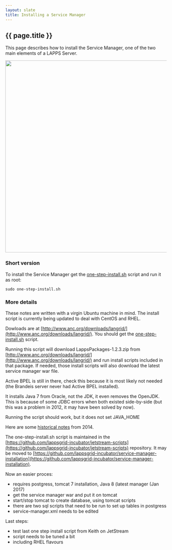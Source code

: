 ```yaml
---
layout: slate
title: Installing a Service Manager
---
```


## {{ page.title }}

This page describes how to install the Service Manager, one of the two main elements of a LAPPS Server.

<div class="image">
<img src="https://lapps.github.io/installation/images/lapps-service-manager.png" width="600">
<div class="caption"></div>
</div>


### Short version

To install the Service Manager get the [one-step-install.sh](http://www.anc.org/downloads/langrid/one-step-install.sh) script and run it as root:

```
sudo one-step-install.sh
```


### More details


These notes are written with a virgin Ubuntu machine in mind. The install script is currently being updated to deal with CentOS and RHEL.

Dowloads are at [http://www.anc.org/downloads/langrid/](http://www.anc.org/downloads/langrid/). You should get the [one-step-install.sh](http://www.anc.org/downloads/langrid/one-step-install.sh) script.

Running this script will download LappsPackages-1.2.3.zip from [http://www.anc.org/downloads/langrid/](http://www.anc.org/downloads/langrid/) and run install scripts included in that package. If needed, those install scripts will also download the latest service manager war file.

Active BPEL is still in there, check this because it is most likely not needed (the Brandeis server never had Active BPEL installed). 

It installs Java 7 from Oracle, not the JDK, it even removes the OpenJDK. This is because of some JDBC errors when both existed side-by-side (but this was a problem in 2012, it may have been solved by now).

Running the script should work, but it does not set JAVA_HOME

Here are some [historical notes](http://wiki.lappsgrid.org/manuals/service-manager/install-service-manager/index.html) from 2014. 

The one-step-install.sh script is maintained in the [https://github.com/lappsgrid-incubator/jetstream-scripts](https://github.com/lappsgrid-incubator/jetstream-scripts) repository. It may be moved to [https://github.com/lappsgrid-incubator/service-manager-installation](https://github.com/lappsgrid-incubator/service-manager-installation).

Now an easier proces:

- requires postgress, tomcat 7 installation, Java 8 (latest manager (Jan 2017)
- get the service manager war and put it on tomcat
- start/stop tomcat to create database, using tomcat scripts
- there are two sql scripts that need to be run to set up tables in postgress
- service-manager.xml needs to be edited


Last steps:

- test last one step install script from Keith on JetStream
- script needs to be tuned a bit
- including RHEL flavours
